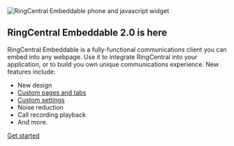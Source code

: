   <div class="container col-xxl-12 px-4 py-2">
    <div class="row flex-lg-row-reverse align-items-center py-2">
      <div class="col-10 col-sm-8 col-lg-6">
        <img src="./img/embeddable-phone-mini.png" class="d-block mx-lg-auto img-fluid" alt="RingCentral Embeddable phone and javascript widget" loading="lazy">
      </div>
      <div class="col-lg-6">
        <h2 class="display-5 fw-bold lh-1 mb-3">RingCentral Embeddable 2.0 is here</h2>
        <p class="lead">RingCentral Embeddable is a fully-functional communications client you can embed into any webpage. Use it to integrate RingCentral into your application, or to build you own unique communications experience. New features include:</p>
		<ul>
		   <li>New design</li>
		   <li><a href="https://ringcentral.github.io/ringcentral-embeddable/docs/integration/customized-page/">Custom pages and tabs</a></li>
		   <li><a href="https://ringcentral.github.io/ringcentral-embeddable/docs/integration/custom-settings/">Custom settings</a></li>
		   <li>Noise reduction</li>
		   <li>Call recording playback</li>
		   <li>And more.</li>
		</ul>
        <div class="d-grid gap-2 d-md-flex justify-content-md-start">
          <a href="https://ringcentral.github.io/ringcentral-embeddable/docs/2.x/" class="btn btn-primary btn-lg px-4 me-md-2">Get started</a>
        </div>
      </div>
    </div>
  </div>
